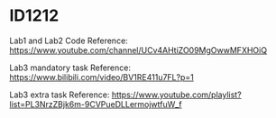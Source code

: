 # ID1212

Lab1 and Lab2 Code Reference: 
https://www.youtube.com/channel/UCv4AHtiZO09MgOwwMFXHOiQ

Lab3 mandatory task Reference:  
https://www.bilibili.com/video/BV1RE411u7FL?p=1

Lab3 extra task Reference: 
https://www.youtube.com/playlist?list=PL3NrzZBjk6m-9CVPueDLLermojwtfuW_f

